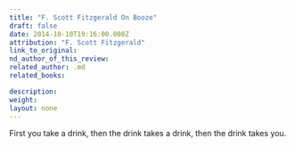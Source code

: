 ```yaml
---
title: "F. Scott Fitzgerald On Booze"
draft: false
date: 2014-10-10T19:16:00.000Z
attribution: "F. Scott Fitzgerald"
link_to_original:
nd_author_of_this_review:
related_author: .md
related_books:

description:
weight:
layout: none
---
```

First you take a drink, then the drink takes a drink, then the drink takes you.

